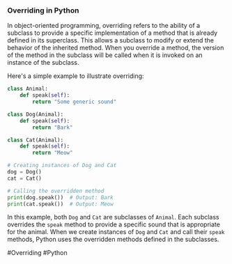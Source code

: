 ### Overriding in Python

In object-oriented programming, overriding refers to the ability of a subclass to provide a specific implementation of a method that is already defined in its superclass. This allows a subclass to modify or extend the behavior of the inherited method. When you override a method, the version of the method in the subclass will be called when it is invoked on an instance of the subclass.

Here's a simple example to illustrate overriding:

```python
class Animal:
    def speak(self):
        return "Some generic sound"

class Dog(Animal):
    def speak(self):
        return "Bark"

class Cat(Animal):
    def speak(self):
        return "Meow"

# Creating instances of Dog and Cat
dog = Dog()
cat = Cat()

# Calling the overridden method
print(dog.speak())  # Output: Bark
print(cat.speak())  # Output: Meow
```

In this example, both `Dog` and `Cat` are subclasses of `Animal`. Each subclass overrides the `speak` method to provide a specific sound that is appropriate for the animal. When we create instances of `Dog` and `Cat` and call their `speak` methods, Python uses the overridden methods defined in the subclasses.

#Overriding #Python